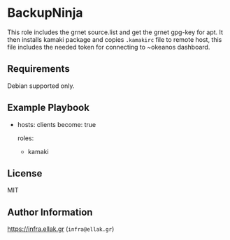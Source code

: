 BackupNinja
=========

This role includes the grnet source.list and get the grnet gpg-key for apt. 
It then installs kamaki package and copies `.kamakirc` file to remote host,
this file includes the needed token for connecting to ~okeanos dashboard.

Requirements
------------

Debian supported only.

Example Playbook
----------------


- hosts: clients
  become: true

  roles:
    - kamaki

License
-------

MIT

Author Information
------------------

https://infra.ellak.gr (`infra@ellak.gr`)
